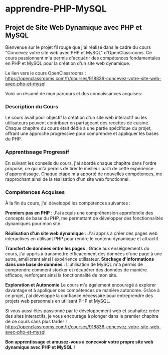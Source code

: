 # apprendre-PHP-MySQL
## Projet de Site Web Dynamique avec PHP et MySQL


Bienvenue sur le projet fil rouge que j'ai réalisé dans le cadre du cours "Concevez votre site web avec PHP et MySQL" d'OpenClassrooms. Ce cours passionnant m'a permis d'acquérir des compétences fondamentales en PHP et MySQL pour la création d'un site web dynamique. 

Le lien vers le cours OpenClassrooms : https://openclassrooms.com/fr/courses/918836-concevez-votre-site-web-avec-php-et-mysql


Voici un résumé de mon parcours et des connaissances acquises:

### Description du Cours
Le cours avait pour objectif la création d'un site web interactif où les utilisateurs peuvent contribuer en partageant des recettes de cuisine. Chaque chapitre du cours était dédié à une partie spécifique du projet, offrant une approche progressive pour comprendre et appliquer les bases du PHP.


### Apprentissage Progressif
En suivant les conseils du cours, j'ai abordé chaque chapitre dans l'ordre proposé, ce qui m'a permis de tirer le meilleur parti de cette expérience d'apprentissage. Chaque étape m'a apporté de nouvelles compétences, me rapprochant ainsi de la réalisation d'un site web fonctionnel.


### Compétences Acquises
À la fin du cours, j'ai développé les compétences suivantes :

**Premiers pas en PHP** : J'ai acquis une compréhension approfondie des concepts de base du PHP, me permettant de développer des fonctionnalités dynamiques pour mon site.

**Réalisation d'un site web dynamique** : J'ai appris à créer des pages web interactives en utilisant PHP pour rendre le contenu dynamique et attractif.

**Transfert de données entre les pages** : Grâce aux enseignements du cours, j'ai appris à transmettre efficacement des données d'une page à une autre, améliorant ainsi l'expérience utilisateur.
**Stockage d'informations dans une base de données** : L'utilisation de MySQL m'a permis de comprendre comment stocker et récupérer des données de manière efficace, renforçant ainsi la fonctionnalité de mon site.

**Exploration et Autonomie**
Le cours m'a également encouragé à explorer davantage et à appliquer ces compétences de manière autonome. Grâce à ce projet, j'ai développé la confiance nécessaire pour entreprendre des projets web personnels en utilisant PHP et MySQL.

Si vous aussi êtes passionné par le développement web et souhaitez créer des sites interactifs, je vous encourage à plonger dans le premier chapitre de ce cours sans plus tarder !
https://openclassrooms.com/fr/courses/918836-concevez-votre-site-web-avec-php-et-mysql

**Bon apprentissage et amusez-vous à concevoir votre propre site web dynamique avec PHP et MySQL** !
